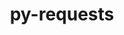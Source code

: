 ---
title: "py-requests"
layout: cache
categories: [package, develop-2025-02-23]
meta: {"compilers": ["gcc@=11.1.0", "gcc@=11.4.0", "gcc@=13.2.0", "oneapi@=2024.2.1"], "num_specs": 23, "num_specs_by_stack": {"data-vis-sdk": 1, "e4s": 5, "e4s-neoverse-v2": 3, "e4s-oneapi": 6, "ml-linux-aarch64-cpu": 4, "ml-linux-aarch64-cuda": 4, "ml-linux-x86_64-cpu": 4, "ml-linux-x86_64-cuda": 4, "ml-linux-x86_64-rocm": 3, "root": 23}, "oss": ["ubuntu20.04", "ubuntu22.04", "ubuntu24.04"], "platforms": ["linux"], "stacks": ["data-vis-sdk", "e4s", "e4s-neoverse-v2", "e4s-oneapi", "ml-linux-aarch64-cpu", "ml-linux-aarch64-cuda", "ml-linux-x86_64-cpu", "ml-linux-x86_64-cuda", "ml-linux-x86_64-rocm", "root"], "targets": ["aarch64", "neoverse_v2", "x86_64_v3"], "versions": ["2.32.3"]}
spec_details: [{"compiler": "gcc@=11.4.0", "hash": "2jqusddzqibbljm3spavbmvjfd6jo4fu", "os": "ubuntu22.04", "platform": "linux", "size": "-", "stacks": ["e4s-neoverse-v2", "root"], "tarball": "https://binaries.spack.io/develop-2025-02-23/build_cache/linux-ubuntu22.04-neoverse_v2/gcc-11.4.0/py-requests-2.32.3/linux-ubuntu22.04-neoverse_v2-gcc-11.4.0-py-requests-2.32.3-2jqusddzqibbljm3spavbmvjfd6jo4fu.spack", "target": "neoverse_v2", "variants": ["build_system=python_pip", "~socks"], "versions": ["2.32.3"]}, {"compiler": "gcc@=11.1.0", "hash": "2ju4gwcefsjseyxvl7ph5q3sbraidzvc", "os": "ubuntu20.04", "platform": "linux", "size": "-", "stacks": ["data-vis-sdk", "root"], "tarball": "https://binaries.spack.io/develop-2025-02-23/build_cache/linux-ubuntu20.04-x86_64_v3/gcc-11.1.0/py-requests-2.32.3/linux-ubuntu20.04-x86_64_v3-gcc-11.1.0-py-requests-2.32.3-2ju4gwcefsjseyxvl7ph5q3sbraidzvc.spack", "target": "x86_64_v3", "variants": ["build_system=python_pip", "~socks"], "versions": ["2.32.3"]}, {"compiler": "gcc@=13.2.0", "hash": "3ensrgemouixqv6eekxos6i4nt6ezexz", "os": "ubuntu24.04", "platform": "linux", "size": "-", "stacks": ["ml-linux-x86_64-cpu", "ml-linux-x86_64-cuda", "ml-linux-x86_64-rocm", "root"], "tarball": "https://binaries.spack.io/develop-2025-02-23/build_cache/linux-ubuntu24.04-x86_64_v3/gcc-13.2.0/py-requests-2.32.3/linux-ubuntu24.04-x86_64_v3-gcc-13.2.0-py-requests-2.32.3-3ensrgemouixqv6eekxos6i4nt6ezexz.spack", "target": "x86_64_v3", "variants": ["build_system=python_pip", "~socks"], "versions": ["2.32.3"]}, {"compiler": "gcc@=13.2.0", "hash": "3fhio6ytj4qfsljnu6op7b6c4vy2o5xs", "os": "ubuntu24.04", "platform": "linux", "size": "-", "stacks": ["ml-linux-aarch64-cpu", "ml-linux-aarch64-cuda", "root"], "tarball": "https://binaries.spack.io/develop-2025-02-23/build_cache/linux-ubuntu24.04-aarch64/gcc-13.2.0/py-requests-2.32.3/linux-ubuntu24.04-aarch64-gcc-13.2.0-py-requests-2.32.3-3fhio6ytj4qfsljnu6op7b6c4vy2o5xs.spack", "target": "aarch64", "variants": ["build_system=python_pip", "~socks"], "versions": ["2.32.3"]}, {"compiler": "oneapi@=2024.2.1", "hash": "6bvzyk6rn5c6aoqzyg6fsb4lnhux4pef", "os": "ubuntu22.04", "platform": "linux", "size": "-", "stacks": ["e4s-oneapi", "root"], "tarball": "https://binaries.spack.io/develop-2025-02-23/build_cache/linux-ubuntu22.04-x86_64_v3/oneapi-2024.2.1/py-requests-2.32.3/linux-ubuntu22.04-x86_64_v3-oneapi-2024.2.1-py-requests-2.32.3-6bvzyk6rn5c6aoqzyg6fsb4lnhux4pef.spack", "target": "x86_64_v3", "variants": ["build_system=python_pip", "~socks"], "versions": ["2.32.3"]}, {"compiler": "gcc@=11.4.0", "hash": "6gpr6tcbbccqk7yj2hnx5daes5fhorac", "os": "ubuntu22.04", "platform": "linux", "size": "-", "stacks": ["e4s-neoverse-v2", "root"], "tarball": "https://binaries.spack.io/develop-2025-02-23/build_cache/linux-ubuntu22.04-neoverse_v2/gcc-11.4.0/py-requests-2.32.3/linux-ubuntu22.04-neoverse_v2-gcc-11.4.0-py-requests-2.32.3-6gpr6tcbbccqk7yj2hnx5daes5fhorac.spack", "target": "neoverse_v2", "variants": ["build_system=python_pip", "~socks"], "versions": ["2.32.3"]}, {"compiler": "gcc@=13.2.0", "hash": "6ml4tt4p6id2bvcfthkoeuxqo6qwzjpp", "os": "ubuntu24.04", "platform": "linux", "size": "-", "stacks": ["ml-linux-x86_64-cpu", "ml-linux-x86_64-cuda", "ml-linux-x86_64-rocm", "root"], "tarball": "https://binaries.spack.io/develop-2025-02-23/build_cache/linux-ubuntu24.04-x86_64_v3/gcc-13.2.0/py-requests-2.32.3/linux-ubuntu24.04-x86_64_v3-gcc-13.2.0-py-requests-2.32.3-6ml4tt4p6id2bvcfthkoeuxqo6qwzjpp.spack", "target": "x86_64_v3", "variants": ["build_system=python_pip", "~socks"], "versions": ["2.32.3"]}, {"compiler": "oneapi@=2024.2.1", "hash": "7olye6ukvzm2wtzcdjgcg5afqina6z7w", "os": "ubuntu22.04", "platform": "linux", "size": "-", "stacks": ["e4s-oneapi", "root"], "tarball": "https://binaries.spack.io/develop-2025-02-23/build_cache/linux-ubuntu22.04-x86_64_v3/oneapi-2024.2.1/py-requests-2.32.3/linux-ubuntu22.04-x86_64_v3-oneapi-2024.2.1-py-requests-2.32.3-7olye6ukvzm2wtzcdjgcg5afqina6z7w.spack", "target": "x86_64_v3", "variants": ["build_system=python_pip", "~socks"], "versions": ["2.32.3"]}, {"compiler": "gcc@=11.4.0", "hash": "apfi5skwxyyacwtbm7ycrjfpfux7lmov", "os": "ubuntu22.04", "platform": "linux", "size": "-", "stacks": ["e4s", "root"], "tarball": "https://binaries.spack.io/develop-2025-02-23/build_cache/linux-ubuntu22.04-x86_64_v3/gcc-11.4.0/py-requests-2.32.3/linux-ubuntu22.04-x86_64_v3-gcc-11.4.0-py-requests-2.32.3-apfi5skwxyyacwtbm7ycrjfpfux7lmov.spack", "target": "x86_64_v3", "variants": ["build_system=python_pip", "~socks"], "versions": ["2.32.3"]}, {"compiler": "gcc@=13.2.0", "hash": "dqefjidf4h2hdqjvwupw72tljrfa2ths", "os": "ubuntu24.04", "platform": "linux", "size": "-", "stacks": ["ml-linux-aarch64-cpu", "ml-linux-aarch64-cuda", "root"], "tarball": "https://binaries.spack.io/develop-2025-02-23/build_cache/linux-ubuntu24.04-aarch64/gcc-13.2.0/py-requests-2.32.3/linux-ubuntu24.04-aarch64-gcc-13.2.0-py-requests-2.32.3-dqefjidf4h2hdqjvwupw72tljrfa2ths.spack", "target": "aarch64", "variants": ["build_system=python_pip", "~socks"], "versions": ["2.32.3"]}, {"compiler": "gcc@=11.4.0", "hash": "ebykuxhtdl3fru73e6uuz5232quuzq4s", "os": "ubuntu22.04", "platform": "linux", "size": "-", "stacks": ["e4s", "root"], "tarball": "https://binaries.spack.io/develop-2025-02-23/build_cache/linux-ubuntu22.04-x86_64_v3/gcc-11.4.0/py-requests-2.32.3/linux-ubuntu22.04-x86_64_v3-gcc-11.4.0-py-requests-2.32.3-ebykuxhtdl3fru73e6uuz5232quuzq4s.spack", "target": "x86_64_v3", "variants": ["build_system=python_pip", "~socks"], "versions": ["2.32.3"]}, {"compiler": "gcc@=11.4.0", "hash": "efl5yr7fu65dmdtim4zlygzhlkhj6mxr", "os": "ubuntu22.04", "platform": "linux", "size": "-", "stacks": ["e4s", "root"], "tarball": "https://binaries.spack.io/develop-2025-02-23/build_cache/linux-ubuntu22.04-x86_64_v3/gcc-11.4.0/py-requests-2.32.3/linux-ubuntu22.04-x86_64_v3-gcc-11.4.0-py-requests-2.32.3-efl5yr7fu65dmdtim4zlygzhlkhj6mxr.spack", "target": "x86_64_v3", "variants": ["build_system=python_pip", "~socks"], "versions": ["2.32.3"]}, {"compiler": "gcc@=13.2.0", "hash": "i6ly2toghobzobw3ly4peapve2cufzzk", "os": "ubuntu24.04", "platform": "linux", "size": "-", "stacks": ["ml-linux-x86_64-cpu", "ml-linux-x86_64-cuda", "ml-linux-x86_64-rocm", "root"], "tarball": "https://binaries.spack.io/develop-2025-02-23/build_cache/linux-ubuntu24.04-x86_64_v3/gcc-13.2.0/py-requests-2.32.3/linux-ubuntu24.04-x86_64_v3-gcc-13.2.0-py-requests-2.32.3-i6ly2toghobzobw3ly4peapve2cufzzk.spack", "target": "x86_64_v3", "variants": ["build_system=python_pip", "~socks"], "versions": ["2.32.3"]}, {"compiler": "oneapi@=2024.2.1", "hash": "ict6mukbksyuszooyx3nle5tnsyzmhap", "os": "ubuntu22.04", "platform": "linux", "size": "-", "stacks": ["e4s-oneapi", "root"], "tarball": "https://binaries.spack.io/develop-2025-02-23/build_cache/linux-ubuntu22.04-x86_64_v3/oneapi-2024.2.1/py-requests-2.32.3/linux-ubuntu22.04-x86_64_v3-oneapi-2024.2.1-py-requests-2.32.3-ict6mukbksyuszooyx3nle5tnsyzmhap.spack", "target": "x86_64_v3", "variants": ["build_system=python_pip", "~socks"], "versions": ["2.32.3"]}, {"compiler": "gcc@=11.4.0", "hash": "j65ymc3ba7a6kpcmnld6tpgbbf6q722n", "os": "ubuntu22.04", "platform": "linux", "size": "-", "stacks": ["e4s-neoverse-v2", "root"], "tarball": "https://binaries.spack.io/develop-2025-02-23/build_cache/linux-ubuntu22.04-neoverse_v2/gcc-11.4.0/py-requests-2.32.3/linux-ubuntu22.04-neoverse_v2-gcc-11.4.0-py-requests-2.32.3-j65ymc3ba7a6kpcmnld6tpgbbf6q722n.spack", "target": "neoverse_v2", "variants": ["build_system=python_pip", "~socks"], "versions": ["2.32.3"]}, {"compiler": "gcc@=11.4.0", "hash": "k2rqmibwv2ccpls5bytc2tozoasda67h", "os": "ubuntu22.04", "platform": "linux", "size": "-", "stacks": ["e4s", "root"], "tarball": "https://binaries.spack.io/develop-2025-02-23/build_cache/linux-ubuntu22.04-x86_64_v3/gcc-11.4.0/py-requests-2.32.3/linux-ubuntu22.04-x86_64_v3-gcc-11.4.0-py-requests-2.32.3-k2rqmibwv2ccpls5bytc2tozoasda67h.spack", "target": "x86_64_v3", "variants": ["build_system=python_pip", "~socks"], "versions": ["2.32.3"]}, {"compiler": "oneapi@=2024.2.1", "hash": "nmuweaxb36qc2n2y3cpgqzqw4dsck7ew", "os": "ubuntu22.04", "platform": "linux", "size": "-", "stacks": ["e4s-oneapi", "root"], "tarball": "https://binaries.spack.io/develop-2025-02-23/build_cache/linux-ubuntu22.04-x86_64_v3/oneapi-2024.2.1/py-requests-2.32.3/linux-ubuntu22.04-x86_64_v3-oneapi-2024.2.1-py-requests-2.32.3-nmuweaxb36qc2n2y3cpgqzqw4dsck7ew.spack", "target": "x86_64_v3", "variants": ["build_system=python_pip", "~socks"], "versions": ["2.32.3"]}, {"compiler": "gcc@=11.4.0", "hash": "rm33whudyg4hngfgwzsc4ozao3r3z2g4", "os": "ubuntu22.04", "platform": "linux", "size": "-", "stacks": ["e4s", "root"], "tarball": "https://binaries.spack.io/develop-2025-02-23/build_cache/linux-ubuntu22.04-x86_64_v3/gcc-11.4.0/py-requests-2.32.3/linux-ubuntu22.04-x86_64_v3-gcc-11.4.0-py-requests-2.32.3-rm33whudyg4hngfgwzsc4ozao3r3z2g4.spack", "target": "x86_64_v3", "variants": ["build_system=python_pip", "~socks"], "versions": ["2.32.3"]}, {"compiler": "gcc@=13.2.0", "hash": "srd3d2mtdrh5ivqculkliu7pf4a4owbi", "os": "ubuntu24.04", "platform": "linux", "size": "-", "stacks": ["ml-linux-aarch64-cpu", "ml-linux-aarch64-cuda", "root"], "tarball": "https://binaries.spack.io/develop-2025-02-23/build_cache/linux-ubuntu24.04-aarch64/gcc-13.2.0/py-requests-2.32.3/linux-ubuntu24.04-aarch64-gcc-13.2.0-py-requests-2.32.3-srd3d2mtdrh5ivqculkliu7pf4a4owbi.spack", "target": "aarch64", "variants": ["build_system=python_pip", "~socks"], "versions": ["2.32.3"]}, {"compiler": "gcc@=13.2.0", "hash": "vmn2wyr7nebhcdovckzauhrugdpwwlcm", "os": "ubuntu24.04", "platform": "linux", "size": "-", "stacks": ["ml-linux-aarch64-cpu", "ml-linux-aarch64-cuda", "root"], "tarball": "https://binaries.spack.io/develop-2025-02-23/build_cache/linux-ubuntu24.04-aarch64/gcc-13.2.0/py-requests-2.32.3/linux-ubuntu24.04-aarch64-gcc-13.2.0-py-requests-2.32.3-vmn2wyr7nebhcdovckzauhrugdpwwlcm.spack", "target": "aarch64", "variants": ["build_system=python_pip", "~socks"], "versions": ["2.32.3"]}, {"compiler": "oneapi@=2024.2.1", "hash": "vmrefktnb6l3mwv3a243qvdsloblqz2y", "os": "ubuntu22.04", "platform": "linux", "size": "-", "stacks": ["e4s-oneapi", "root"], "tarball": "https://binaries.spack.io/develop-2025-02-23/build_cache/linux-ubuntu22.04-x86_64_v3/oneapi-2024.2.1/py-requests-2.32.3/linux-ubuntu22.04-x86_64_v3-oneapi-2024.2.1-py-requests-2.32.3-vmrefktnb6l3mwv3a243qvdsloblqz2y.spack", "target": "x86_64_v3", "variants": ["build_system=python_pip", "~socks"], "versions": ["2.32.3"]}, {"compiler": "gcc@=13.2.0", "hash": "wqp7tenz3fqzm6x3mveehwo6qipmy7op", "os": "ubuntu24.04", "platform": "linux", "size": "-", "stacks": ["ml-linux-x86_64-cpu", "ml-linux-x86_64-cuda", "root"], "tarball": "https://binaries.spack.io/develop-2025-02-23/build_cache/linux-ubuntu24.04-x86_64_v3/gcc-13.2.0/py-requests-2.32.3/linux-ubuntu24.04-x86_64_v3-gcc-13.2.0-py-requests-2.32.3-wqp7tenz3fqzm6x3mveehwo6qipmy7op.spack", "target": "x86_64_v3", "variants": ["build_system=python_pip", "~socks"], "versions": ["2.32.3"]}, {"compiler": "oneapi@=2024.2.1", "hash": "xgregrec6ujroj2u2kgyqinnb4hialgh", "os": "ubuntu22.04", "platform": "linux", "size": "-", "stacks": ["e4s-oneapi", "root"], "tarball": "https://binaries.spack.io/develop-2025-02-23/build_cache/linux-ubuntu22.04-x86_64_v3/oneapi-2024.2.1/py-requests-2.32.3/linux-ubuntu22.04-x86_64_v3-oneapi-2024.2.1-py-requests-2.32.3-xgregrec6ujroj2u2kgyqinnb4hialgh.spack", "target": "x86_64_v3", "variants": ["build_system=python_pip", "~socks"], "versions": ["2.32.3"]}]
---